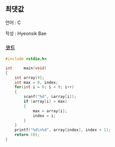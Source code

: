 ## 최댓값

언어 : C

작성 : Hyeonsik Bae

### 코드

```c
#include <stdio.h>

int		main(void)
{
	int	array[9];
	int max = 0, index;
	for(int i = 0; i < 9; i++)
	{
		scanf("%d", &array[i]);
		if (array[i] > max)
		{
			max = array[i];
			index = i;
		}
	}
	printf("%d\n%d", array[index], index + 1);
	return (0);
}
```
